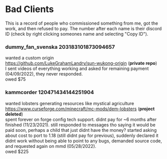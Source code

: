 # Bad Clients 

This is a record of people who commissioned something from me, got the work, and then refused to pay. The number after each name is their discord ID (check by right clicking someones name and selecting "Copy ID"). 

### dummy_fan_svenska 203183101873094657

wanted a custom origin  
https://github.com/LukeGrahamLandry/sun-wukong-origin (**private repo**)  
I sent videos of everything working and asked for remaining payment (04/09/2022), they never responded.  
owed $75 

### kammcorder 120471434144251904

wanted lobsters generating resources like mystical agriculture  
https://www.curseforge.com/minecraft/mc-mods/dem-lobsters (**project deleted**)  
spent forever on forge config tech support. didnt pay for ~6 months after finished (11/23/2021). still responded to messages tho saying it would be paid soon, perhaps a child that just didnt have the money? started asking about cost to port to 1.18 (still didnt pay for previous), suddenly declared it didnt work without being able to point to any bugs, demanded source code, and requested again on mmd (05/28/2022).  
owed $225
